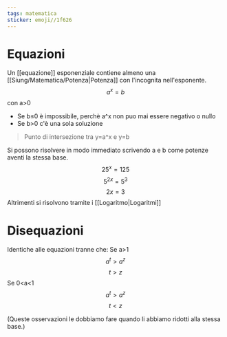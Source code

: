 ```yaml
---
tags: matematica
sticker: emoji//1f626
---
```

# Equazioni
Un [[equazione]] esponenziale contiene almeno una [[Siung/Matematica/Potenza|Potenza]] con l'incognita nell'esponente.
$$
a^x=b
$$
con a>0

- Se b≤0 è impossibile, perchè a^x non puo mai essere negativo o nullo
- Se b>0 c'è una sola soluzione
>Punto di intersezione tra y=a^x  e  y=b

Si possono risolvere in modo immediato scrivendo a e b come potenze aventi la stessa base.
$$
25^x=125
$$
$$
5^{2x}=5^3
$$
$$
2x=3
$$
Altrimenti si risolvono tramite i [[Logaritmo|Logaritmi]]
# Disequazioni
Identiche alle equazioni tranne che:
Se a>1
$$
a^t>a^z
$$
$$
t>z
$$
Se 0<a<1
$$
a^t>a^z
$$
$$
t<z
$$

(Queste osservazioni le dobbiamo fare quando li abbiamo ridotti alla stessa base.)